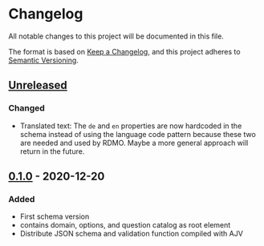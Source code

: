 # Changelog
All notable changes to this project will be documented in this file.

The format is based on [Keep a Changelog](https://keepachangelog.com/en/1.0.0/),
and this project adheres to [Semantic Versioning](https://semver.org/spec/v2.0.0.html).

## [Unreleased]
### Changed
- Translated text: The `de` and `en` properties are now hardcoded in the schema instead of using the language code pattern because these two are needed and used by RDMO. Maybe a more general approach will return in the future.

## [0.1.0] - 2020-12-20
### Added
- First schema version
- contains domain, options, and question catalog as root element
- Distribute JSON schema and validation function compiled with AJV

[Unreleased]: https://github.com/tamaracha/rdmo-json-schema/compare/v0.1.0...HEAD
[0.1.0]: https://github.com/tamaracha/rdmo-json-schema/releases/tag/v0.1.0
